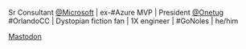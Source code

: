 Sr Consultant [@Microsoft](https://www.microsoft.com/en-us/msservices/consulting) | ex-#Azure MVP | President [@Onetug](https://meetup.com/onetug) #OrlandoCC | Dystopian fiction fan | 1X engineer | #GoNoles | he/him


<a rel="me" href="https://hachyderm.io/@santoshhari">Mastodon</a>
